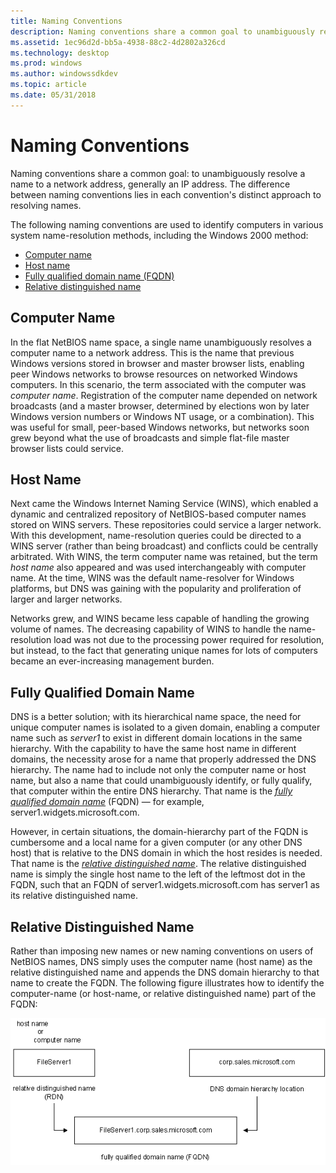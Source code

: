 ```yaml
---
title: Naming Conventions
description: Naming conventions share a common goal to unambiguously resolve a name to a network address, generally an IP address. The difference between naming conventions lies in each convention's distinct approach to resolving names.
ms.assetid: 1ec96d2d-bb5a-4938-88c2-4d2802a326cd
ms.technology: desktop
ms.prod: windows
ms.author: windowssdkdev
ms.topic: article
ms.date: 05/31/2018
---
```


# Naming Conventions

Naming conventions share a common goal: to unambiguously resolve a name to a network address, generally an IP address. The difference between naming conventions lies in each convention's distinct approach to resolving names.

The following naming conventions are used to identify computers in various system name-resolution methods, including the Windows 2000 method:

-   [Computer name](#computer-name)
-   [Host name](#host-name)
-   [Fully qualified domain name (FQDN)](#fully-qualified-domain-name)
-   [Relative distinguished name](#relative-distinguished-name)

## Computer Name

In the flat NetBIOS name space, a single name unambiguously resolves a computer name to a network address. This is the name that previous Windows versions stored in browser and master browser lists, enabling peer Windows networks to browse resources on networked Windows computers. In this scenario, the term associated with the computer was *computer name*. Registration of the computer name depended on network broadcasts (and a master browser, determined by elections won by later Windows version numbers or Windows NT usage, or a combination). This was useful for small, peer-based Windows networks, but networks soon grew beyond what the use of broadcasts and simple flat-file master browser lists could service.

## Host Name

Next came the Windows Internet Naming Service (WINS), which enabled a dynamic and centralized repository of NetBIOS-based computer names stored on WINS servers. These repositories could service a larger network. With this development, name-resolution queries could be directed to a WINS server (rather than being broadcast) and conflicts could be centrally arbitrated. With WINS, the term computer name was retained, but the term *host name* also appeared and was used interchangeably with computer name. At the time, WINS was the default name-resolver for Windows platforms, but DNS was gaining with the popularity and proliferation of larger and larger networks.

Networks grew, and WINS became less capable of handling the growing volume of names. The decreasing capability of WINS to handle the name-resolution load was not due to the processing power required for resolution, but instead, to the fact that generating unique names for lots of computers became an ever-increasing management burden.

## Fully Qualified Domain Name

DNS is a better solution; with its hierarchical name space, the need for unique computer names is isolated to a given domain, enabling a computer name such as *server1* to exist in different domain locations in the same hierarchy. With the capability to have the same host name in different domains, the necessity arose for a name that properly addressed the DNS hierarchy. The name had to include not only the computer name or host name, but also a name that could unambiguously identify, or fully qualify, that computer within the entire DNS hierarchy. That name is the [*fully qualified domain name*](f-gly.md) (FQDN) — for example, server1.widgets.microsoft.com.

However, in certain situations, the domain-hierarchy part of the FQDN is cumbersome and a local name for a given computer (or any other DNS host) that is relative to the DNS domain in which the host resides is needed. That name is the [*relative distinguished name*](r-gly.md). The relative distinguished name is simply the single host name to the left of the leftmost dot in the FQDN, such that an FQDN of server1.widgets.microsoft.com has server1 as its relative distinguished name.

## Relative Distinguished Name

Rather than imposing new names or new naming conventions on users of NetBIOS names, DNS simply uses the computer name (host name) as the relative distinguished name and appends the DNS domain hierarchy to that name to create the FQDN. The following figure illustrates how to identify the computer-name (or host-name, or relative distinguished name) part of the FQDN:

![rdn and dns domain hierarchy combine to create a fqdn](images/fqdn.png)

 

 




